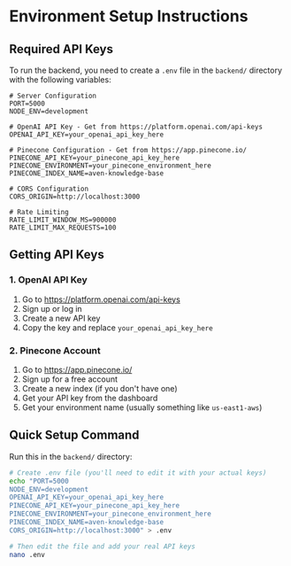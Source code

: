 # Environment Setup Instructions

## Required API Keys

To run the backend, you need to create a `.env` file in the `backend/` directory with the following variables:

```env
# Server Configuration
PORT=5000
NODE_ENV=development

# OpenAI API Key - Get from https://platform.openai.com/api-keys
OPENAI_API_KEY=your_openai_api_key_here

# Pinecone Configuration - Get from https://app.pinecone.io/
PINECONE_API_KEY=your_pinecone_api_key_here
PINECONE_ENVIRONMENT=your_pinecone_environment_here
PINECONE_INDEX_NAME=aven-knowledge-base

# CORS Configuration
CORS_ORIGIN=http://localhost:3000

# Rate Limiting
RATE_LIMIT_WINDOW_MS=900000
RATE_LIMIT_MAX_REQUESTS=100
```

## Getting API Keys

### 1. OpenAI API Key
1. Go to https://platform.openai.com/api-keys
2. Sign up or log in
3. Create a new API key
4. Copy the key and replace `your_openai_api_key_here`

### 2. Pinecone Account
1. Go to https://app.pinecone.io/
2. Sign up for a free account
3. Create a new index (if you don't have one)
4. Get your API key from the dashboard
5. Get your environment name (usually something like `us-east1-aws`)

## Quick Setup Command

Run this in the `backend/` directory:

```bash
# Create .env file (you'll need to edit it with your actual keys)
echo "PORT=5000
NODE_ENV=development
OPENAI_API_KEY=your_openai_api_key_here
PINECONE_API_KEY=your_pinecone_api_key_here
PINECONE_ENVIRONMENT=your_pinecone_environment_here
PINECONE_INDEX_NAME=aven-knowledge-base
CORS_ORIGIN=http://localhost:3000" > .env

# Then edit the file and add your real API keys
nano .env
``` 